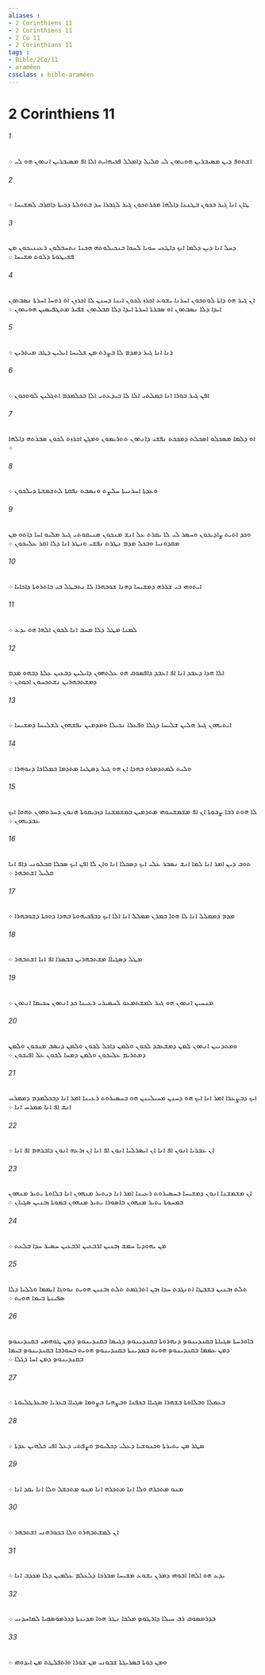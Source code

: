 ```yaml
---
aliases : 
- 2 Corinthiens 11
- 2 Corinthiens 11
- 2 Co 11
- 2 Corinthians 11
tags : 
- Bible/2Co/11
- araméen
cssclass : bible-araméen
---
```


# 2 Corinthiens 11

###### 1
ܐܫܬܘܦ ܕܝܢ ܡܤܝܒܪܝܢ ܗܘܝܬܘܢ ܠܝ ܩܠܝܠ ܕܐܡܠܠ ܦܟܝܗܐܝܬ ܐܠܐ ܐܦ ܡܤܝܒܪܝܢ ܐܢܬܘܢ ܗܘ ܠܝ ܀
###### 2
ܛܐܢ ܐܢܐ ܓܝܪ ܒܟܘܢ ܒܛܢܢܐ ܕܐܠܗܐ ܡܟܪܬܟܘܢ ܓܝܪ ܠܓܒܪܐ ܚܕ ܒܬܘܠܬܐ ܕܟܝܬܐ ܕܐܩܪܒ ܠܡܫܝܚܐ ܀
###### 3
ܕܚܠ ܐܢܐ ܕܝܢ ܕܠܡܐ ܐܝܟ ܕܐܛܥܝ ܚܘܝܐ ܠܚܘܐ ܒܢܟܝܠܘܬܗ ܗܟܢܐ ܢܬܚܒܠܘܢ ܪܥܝܢܝܟܘܢ ܡܢ ܦܫܝܛܘܬܐ ܕܠܘܬ ܡܫܝܚܐ ܀
###### 4
ܐܢ ܓܝܪ ܗܘ ܕܐܬܐ ܠܘܬܟܘܢ ܐܚܪܢܐ ܝܫܘܥ ܐܟܪܙ ܠܟܘܢ ܐܝܢܐ ܕܚܢܢ ܠܐ ܐܟܪܙܢ ܐܘ ܪܘܚܐ ܐܚܪܬܐ ܢܤܒܬܘܢ ܐܝܕܐ ܕܠܐ ܢܤܒܬܘܢ ܐܘ ܤܒܪܬܐ ܐܚܪܬܐ ܐܝܕܐ ܕܠܐ ܩܒܠܬܘܢ ܫܦܝܪ ܡܬܛܦܝܤܝܢ ܗܘܝܬܘܢ ܀
###### 5
ܪܢܐ ܐܢܐ ܓܝܪ ܕܡܕܡ ܠܐ ܒܨܪܬ ܡܢ ܫܠܝܚܐ ܐܝܠܝܢ ܕܛܒ ܡܝܬܪܝܢ ܀
###### 6
ܐܦܢ ܓܝܪ ܒܘܪܐ ܐܢܐ ܒܡܠܬܝ ܐܠܐ ܠܐ ܒܝܕܥܬܝ ܐܠܐ ܒܟܠܡܕܡ ܐܬܓܠܝܢ ܠܘܬܟܘܢ ܀
###### 7
ܐܘ ܕܠܡܐ ܡܤܟܠܘ ܐܤܟܠܬ ܕܡܟܟܬ ܢܦܫܝ ܕܐܢܬܘܢ ܬܬܪܝܡܘܢ ܘܡܓܢ ܐܟܪܙܬ ܠܟܘܢ ܤܒܪܬܗ ܕܐܠܗܐ ܀
###### 8
ܘܥܕܬܐ ܐܚܪܢܝܬܐ ܚܠܨܬ ܘܢܤܒܬ ܢܦܩܬܐ ܠܬܫܡܫܬܐ ܕܝܠܟܘܢ ܀
###### 9
ܘܟܕ ܐܬܝܬ ܨܐܕܝܟܘܢ ܘܚܤܪ ܠܝ ܠܐ ܝܩܪܬ ܥܠ ܐܢܫ ܡܢܟܘܢ ܤܢܝܩܘܬܝ ܓܝܪ ܡܠܝܘ ܐܚܐ ܕܐܬܘ ܡܢ ܡܩܕܘܢܝܐ ܘܒܟܠ ܡܕܡ ܢܛܪܬ ܢܦܫܝ ܘܢܛܪ ܐܢܐ ܕܠܐ ܐܩܪ ܥܠܝܟܘܢ ܀
###### 10
ܐܝܬܘܗܝ ܒܝ ܫܪܪܗ ܕܡܫܝܚܐ ܕܗܢܐ ܫܘܒܗܪܐ ܠܐ ܢܬܒܛܠ ܒܝ ܒܐܬܪܘܬܐ ܕܐܟܐܝܐ ܀
###### 11
ܠܡܢܐ ܡܛܠ ܕܠܐ ܡܚܒ ܐܢܐ ܠܟܘܢ ܐܠܗܐ ܗܘ ܝܕܥ ܀
###### 12
ܐܠܐ ܗܕܐ ܕܥܒܕ ܐܢܐ ܐܦ ܐܥܒܕ ܕܐܦܤܘܩ ܗܘ ܥܠܬܗܘܢ ܕܐܝܠܝܢ ܕܒܥܝܢ ܥܠܬܐ ܕܒܗܘ ܡܕܡ ܕܡܫܬܒܗܪܝܢ ܢܫܬܟܚܘܢ ܐܟܘܬܢ ܀
###### 13
ܐܝܬܝܗܘܢ ܓܝܪ ܗܠܝܢ ܫܠܝܚܐ ܕܓܠܐ ܘܦܥܠܐ ܢܟܝܠܐ ܘܡܕܡܝܢ ܢܦܫܗܘܢ ܠܫܠܝܚܐ ܕܡܫܝܚܐ ܀
###### 14
ܘܠܝܬ ܠܡܬܕܡܪܘ ܒܗܕܐ ܐܢ ܗܘ ܓܝܪ ܕܤܛܢܐ ܡܬܕܡܐ ܒܡܠܐܟܐ ܕܢܘܗܪܐ ܀
###### 15
ܠܐ ܗܘܬ ܪܒܐ ܨܒܘܬܐ ܐܢ ܐܦ ܡܫܡܫܢܘܗܝ ܡܬܕܡܝܢ ܒܡܫܡܫܢܐ ܕܙܕܝܩܘܬܐ ܗܢܘܢ ܕܚܪܬܗܘܢ ܬܗܘܐ ܐܝܟ ܥܒܕܝܗܘܢ ܀
###### 16
ܬܘܒ ܕܝܢ ܐܡܪ ܐܢܐ ܠܡܐ ܐܢܫ ܢܤܒܪ ܥܠܝ ܐܝܟ ܕܤܟܠܐ ܐܢܐ ܘܐܢ ܠܐ ܐܦܢ ܐܝܟ ܤܟܠܐ ܩܒܠܘܢܝ ܕܐܦ ܐܢܐ ܩܠܝܠ ܐܫܬܒܗܪ ܀
###### 17
ܡܕܡ ܕܡܡܠܠ ܐܢܐ ܠܐ ܗܘܐ ܒܡܪܢ ܡܡܠܠ ܐܢܐ ܐܠܐ ܐܝܟ ܕܒܦܟܝܗܘܬܐ ܒܗܕܐ ܕܘܟܬܐ ܕܫܘܒܗܪܐ ܀
###### 18
ܡܛܠ ܕܤܓܝܐܐ ܡܫܬܒܗܪܝܢ ܒܒܤܪܐ ܐܦ ܐܢܐ ܐܫܬܒܗܪ ܀
###### 19
ܡܢܚܝܢ ܐܢܬܘܢ ܗܘ ܓܝܪ ܠܡܫܬܡܥܘ ܠܚܤܝܪܝ ܪܥܝܢܐ ܟܕ ܐܢܬܘܢ ܚܟܝܡܐ ܐܢܬܘܢ ܀
###### 20
ܘܡܬܕܢܝܢ ܐܢܬܘܢ ܠܡܢ ܕܡܫܥܒܕ ܠܟܘܢ ܘܠܡܢ ܕܐܟܠ ܠܟܘܢ ܘܠܡܢ ܕܢܤܒ ܡܢܟܘܢ ܘܠܡܢ ܕܡܬܪܝܡ ܥܠܝܟܘܢ ܘܠܡܢ ܕܡܚܐ ܠܟܘܢ ܥܠ ܐܦܝܟܘܢ ܀
###### 21
ܐܝܟ ܕܒܨܥܪܐ ܐܡܪ ܐܢܐ ܐܝܟ ܗܘ ܕܚܢܢ ܡܚܝܠܝܢܢ ܗܘ ܒܚܤܝܪܘܬ ܪܥܝܢܐ ܐܡܪ ܐܢܐ ܕܒܟܠܡܕܡ ܕܡܡܪܚ ܐܢܫ ܐܦ ܐܢܐ ܡܡܪܚ ܐܢܐ ܀
###### 22
ܐܢ ܥܒܪܝܐ ܐܢܘܢ ܐܦ ܐܢܐ ܐܢ ܐܝܤܪܠܝܐ ܐܢܘܢ ܐܦ ܐܢܐ ܐܢ ܙܪܥܗ ܐܢܘܢ ܕܐܒܪܗܡ ܐܦ ܐܢܐ ܀
###### 23
ܐܢ ܡܫܡܫܢܐ ܐܢܘܢ ܕܡܫܝܚܐ ܒܚܤܝܪܘܬ ܪܥܝܢܐ ܐܡܪ ܐܢܐ ܕܝܬܝܪ ܡܢܗܘܢ ܐܢܐ ܒܠܐܘܬܐ ܝܬܝܪ ܡܢܗܘܢ ܒܡܚܘܬܐ ܝܬܝܪ ܡܢܗܘܢ ܒܐܤܘܪܐ ܝܬܝܪ ܡܢܗܘܢ ܒܡܘܬܐ ܙܒܢܝܢ ܤܓܝܐܢ ܀
###### 24
ܡܢ ܝܗܘܕܝܐ ܚܡܫ ܙܒܢܝܢ ܐܪܒܥܝܢ ܐܪܒܥܝܢ ܚܤܝܪ ܚܕܐ ܒܠܥܬ ܀
###### 25
ܬܠܬ ܙܒܢܝܢ ܒܫܒܛܐ ܐܬܢܓܕܬ ܚܕܐ ܙܒܢ ܐܬܪܓܡܬ ܬܠܬ ܙܒܢܝܢ ܗܘܝܬ ܢܘܘܓܐ ܐܝܡܡܐ ܘܠܠܝܐ ܕܠܐ ܤܦܝܢܬܐ ܒܝܡܐ ܗܘܝܬ ܀
###### 26
ܒܐܘܪܚܬܐ ܤܓܝܐܬܐ ܒܩܢܕܝܢܘܤ ܕܢܗܪܘܬܐ ܒܩܢܕܝܢܘܤ ܕܓܝܤܐ ܒܩܢܕܝܢܘܤ ܕܡܢ ܛܘܗܡܝ ܒܩܢܕܝܢܘܤ ܕܡܢ ܥܡܡܐ ܒܩܢܕܝܢܘܤ ܗܘܝܬ ܒܡܕܝܢܬܐ ܒܩܢܕܝܢܘܤ ܗܘܝܬ ܒܚܘܪܒܐ ܒܩܢܕܝܢܘܤ ܒܝܡܐ ܒܩܢܕܝܢܘܤ ܕܡܢ ܐܚܐ ܕܓܠܐ ܀
###### 27
ܒܥܡܠܐ ܘܒܠܐܘܬܐ ܒܫܗܪܐ ܤܓܝܐܐ ܒܟܦܢܐ ܘܒܨܗܝܐ ܒܨܘܡܐ ܤܓܝܐܐ ܒܥܪܝܐ ܘܒܥܪܛܠܝܘܬܐ ܀
###### 28
ܤܛܪ ܡܢ ܝܬܝܪܬܐ ܘܟܢܘܫܝܐ ܕܥܠܝ ܕܟܠܝܘܡ ܘܨܦܬܝ ܕܥܠ ܐܦܝ ܟܠܗܝܢ ܥܕܬܐ ܀
###### 29
ܡܢܘ ܡܬܟܪܗ ܘܠܐ ܐܢܐ ܡܬܟܪܗ ܐܢܐ ܡܢܘ ܡܬܟܫܠ ܘܠܐ ܐܢܐ ܝܩܕ ܐܢܐ ܀
###### 30
ܐܢ ܠܡܫܬܒܗܪܘ ܘܠܐ ܒܟܘܪܗܢܝ ܐܫܬܒܗܪ ܀
###### 31
ܝܕܥ ܗܘ ܐܠܗܐ ܐܒܘܗܝ ܕܡܪܢ ܝܫܘܥ ܡܫܝܚܐ ܡܒܪܟܐ ܕܠܥܠܡ ܥܠܡܝܢ ܕܠܐ ܡܟܕܒ ܐܢܐ ܀
###### 32
ܒܕܪܡܤܘܩ ܪܒ ܚܝܠܐ ܕܐܪܛܘܤ ܡܠܟܐ ܢܛܪ ܗܘܐ ܡܕܝܢܬܐ ܕܕܪܡܘܤܩܝܐ ܠܡܐܚܕܢܝ ܀
###### 33
ܘܡܢ ܟܘܬܐ ܒܤܪܝܓܬܐ ܫܒܘܢܝ ܡܢ ܫܘܪܐ ܘܐܬܦܠܛܬ ܡܢ ܐܝܕܘܗܝ ܀
